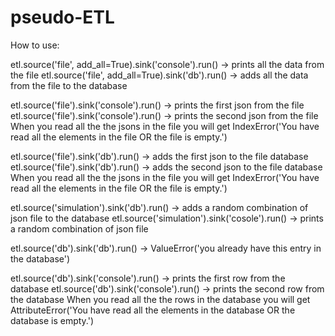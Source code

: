# pseudo-ETL

How to use:

etl.source('file', add_all=True).sink('console').run() -> prints all the data from the file
etl.source('file', add_all=True).sink('db').run() -> adds all the data from the file to the database

etl.source('file').sink('console').run() -> prints the first json from the file
etl.source('file').sink('console').run() -> prints the second json from the file
When you read all the the jsons in the file you will get IndexError('You have read all the elements in the file OR the file is empty.')

etl.source('file').sink('db').run() -> adds the first json to the file database
etl.source('file').sink('db').run() -> adds the second json to the file database
When you read all the the jsons in the file you will get IndexError('You have read all the elements in the file OR the file is empty.')

etl.source('simulation').sink('db').run() -> adds a random combination of json file to the database
etl.source('simulation').sink('cosole').run() -> prints a random combination of json file

etl.source('db').sink('db').run() -> ValueError('you already have this entry in the database')


etl.source('db').sink('console').run() -> prints the first row from the database
etl.source('db').sink('console').run() -> prints the second row from the database
When you read all the the rows in the database you will get AttributeError('You have read all the elements in the database OR the database is empty.')
